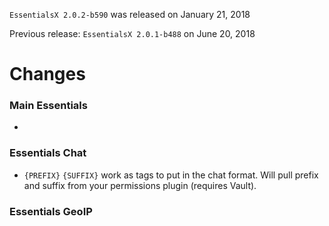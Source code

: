 `EssentialsX 2.0.2-b590` was released on January 21, 2018

Previous release: `EssentialsX 2.0.1-b488` on June 20, 2018

# Changes
### Main Essentials
*

### Essentials Chat
* `{PREFIX}` `{SUFFIX}` work as tags to put in the chat format. Will pull prefix and suffix from your permissions plugin (requires Vault).


### Essentials GeoIP

